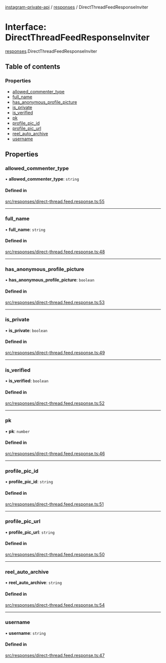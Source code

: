 [instagram-private-api](../../README.md) / [responses](../../modules/responses.md) / DirectThreadFeedResponseInviter

# Interface: DirectThreadFeedResponseInviter

[responses](../../modules/responses.md).DirectThreadFeedResponseInviter

## Table of contents

### Properties

- [allowed\_commenter\_type](DirectThreadFeedResponseInviter.md#allowed_commenter_type)
- [full\_name](DirectThreadFeedResponseInviter.md#full_name)
- [has\_anonymous\_profile\_picture](DirectThreadFeedResponseInviter.md#has_anonymous_profile_picture)
- [is\_private](DirectThreadFeedResponseInviter.md#is_private)
- [is\_verified](DirectThreadFeedResponseInviter.md#is_verified)
- [pk](DirectThreadFeedResponseInviter.md#pk)
- [profile\_pic\_id](DirectThreadFeedResponseInviter.md#profile_pic_id)
- [profile\_pic\_url](DirectThreadFeedResponseInviter.md#profile_pic_url)
- [reel\_auto\_archive](DirectThreadFeedResponseInviter.md#reel_auto_archive)
- [username](DirectThreadFeedResponseInviter.md#username)

## Properties

### allowed\_commenter\_type

• **allowed\_commenter\_type**: `string`

#### Defined in

[src/responses/direct-thread.feed.response.ts:55](https://github.com/Nerixyz/instagram-private-api/blob/b3351b9/src/responses/direct-thread.feed.response.ts#L55)

___

### full\_name

• **full\_name**: `string`

#### Defined in

[src/responses/direct-thread.feed.response.ts:48](https://github.com/Nerixyz/instagram-private-api/blob/b3351b9/src/responses/direct-thread.feed.response.ts#L48)

___

### has\_anonymous\_profile\_picture

• **has\_anonymous\_profile\_picture**: `boolean`

#### Defined in

[src/responses/direct-thread.feed.response.ts:53](https://github.com/Nerixyz/instagram-private-api/blob/b3351b9/src/responses/direct-thread.feed.response.ts#L53)

___

### is\_private

• **is\_private**: `boolean`

#### Defined in

[src/responses/direct-thread.feed.response.ts:49](https://github.com/Nerixyz/instagram-private-api/blob/b3351b9/src/responses/direct-thread.feed.response.ts#L49)

___

### is\_verified

• **is\_verified**: `boolean`

#### Defined in

[src/responses/direct-thread.feed.response.ts:52](https://github.com/Nerixyz/instagram-private-api/blob/b3351b9/src/responses/direct-thread.feed.response.ts#L52)

___

### pk

• **pk**: `number`

#### Defined in

[src/responses/direct-thread.feed.response.ts:46](https://github.com/Nerixyz/instagram-private-api/blob/b3351b9/src/responses/direct-thread.feed.response.ts#L46)

___

### profile\_pic\_id

• **profile\_pic\_id**: `string`

#### Defined in

[src/responses/direct-thread.feed.response.ts:51](https://github.com/Nerixyz/instagram-private-api/blob/b3351b9/src/responses/direct-thread.feed.response.ts#L51)

___

### profile\_pic\_url

• **profile\_pic\_url**: `string`

#### Defined in

[src/responses/direct-thread.feed.response.ts:50](https://github.com/Nerixyz/instagram-private-api/blob/b3351b9/src/responses/direct-thread.feed.response.ts#L50)

___

### reel\_auto\_archive

• **reel\_auto\_archive**: `string`

#### Defined in

[src/responses/direct-thread.feed.response.ts:54](https://github.com/Nerixyz/instagram-private-api/blob/b3351b9/src/responses/direct-thread.feed.response.ts#L54)

___

### username

• **username**: `string`

#### Defined in

[src/responses/direct-thread.feed.response.ts:47](https://github.com/Nerixyz/instagram-private-api/blob/b3351b9/src/responses/direct-thread.feed.response.ts#L47)
